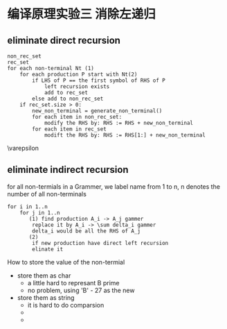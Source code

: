 # 编译原理实验三 消除左递归
## eliminate direct recursion
```
non_rec_set
rec_set
for each non-terminal Nt (1)
    for each production P start with Nt(2)
        if LHS of P == the first symbol of RHS of P
            left recursion exists
            add to rec_set
        else add to non_rec_set
    if rec_set.size > 0:
        new_non_terminal = generate_non_terminal()
        for each item in non_rec_set:
            modify the RHS by: RHS := RHS + new_non_terminal
        for each item in rec_set
            modift the RHS by: RHS := RHS[1:] + new_non_terminal
```
\varepsilon  

## eliminate indirect recursion
for all non-termials in a Grammer, we label name from 1 to n,
n denotes the number of all non-terminals

```
for i in 1..n
    for j in 1..n
       (1) find production A_i -> A_j gammer
        replace it by A_i -> \sum delta_i gammer
        delta_i would be all the RHS of A_j
       (2)
        if new production have direct left recursion
        elinate it
```
How to store the value of the non-termial
- store them as char
    - a little hard to represant B prime
    - no problem, using 'B' - 27 as the new
- store them as string
    - it is hard to do comparsion
    - 
    - 
